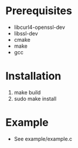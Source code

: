 
# Prerequisites
- libcurl4-openssl-dev
- libssl-dev
- cmake
- make
- gcc


# Installation
1. make build
2. sudo make install

# Example
- See example/example.c

